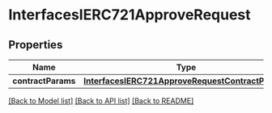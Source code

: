 # InterfacesIERC721ApproveRequest

## Properties
Name | Type | Description | Notes
------------ | ------------- | ------------- | -------------
**contractParams** | [**InterfacesIERC721ApproveRequestContractParams**](InterfacesIERC721ApproveRequestContractParams.md) |  | 

[[Back to Model list]](../README.md#documentation-for-models) [[Back to API list]](../README.md#documentation-for-api-endpoints) [[Back to README]](../README.md)


